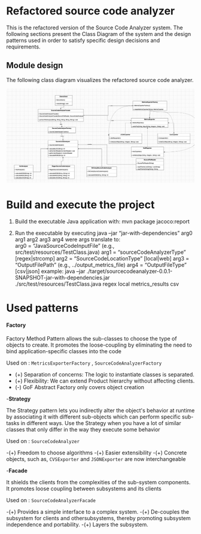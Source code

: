 # Refactored source code analyzer

This is the refactored version of the Source Code Analyzer system. The following sections present the Class Diagram of the system and the design patterns used in order to satisfy specific design decisions and requirements.

## Module design

The following class diagram visualizes the refactored source code analyzer. 

![](assignment.png)

# Build and execute the project

1. Build the executable Java application with: 
	mvn package jacoco:report

2. Run the executable by executing
	java –jar “jar-with-dependencies” arg0 arg1 arg2 arg3 arg4
were args translate to: 	
	arg0 = “JavaSourceCodeInputFile” (e.g., src/test/resources/TestClass.java)
	arg1 = “sourceCodeAnalyzerType” [regex|strcomp]
	arg2 = “SourceCodeLocationType” [local|web]
	arg3 = “OutputFilePath” (e.g., ../output_metrics_file)
	arg4 = “OutputFileType” [csv|json]
example: 
	java –jar ./target/sourcecodeanalyzer-0.0.1-SNAPSHOT-jar-with-dependencies.jar ./src/test/resources/TestClass.java regex local metrics_results csv

# Used patterns

#### **Factory**

Factory Method Pattern allows the sub-classes to choose the type of objects to create. It promotes the loose-coupling by eliminating the need to bind application-specific classes into the code

Used on : ```MetricsExporterFactory``` , ```SourceCodeAnalyzerFactory```

- (+) Separation of concerns: The logic to instantiate classes is separated.
- (+) Flexibility: We can extend Product hierarchy without affecting clients.
- (-) GoF Abstract Factory only covers object creation

-**Strategy**

The Strategy pattern lets you indirectly alter the object's behavior at runtime by associating it with different sub-objects which can perform specific sub-tasks in different ways. Use the Strategy when you have a lot of similar classes that only differ in the way they execute some behavior

Used on : ```SourceCodeAnalyzer```

-(+) Freedom to choose algorithms
-(+) Easier extensibility
-(+) Concrete objects, such as, ```CVSExporter``` and ```JSONExporter``` are now interchangeable

-**Facade**

It shields the clients from the complexities of the sub-system components. It promotes loose coupling between subsystems and its clients 

Used on : ```SourceCodeAnalyzerFacade```

-(+) Provides a simple interface to a complex system.
-(+) De-couples the subsystem for clients and othersubsystems, thereby promoting subsystem independence and portability.
-(+) Layers the subsystem.
